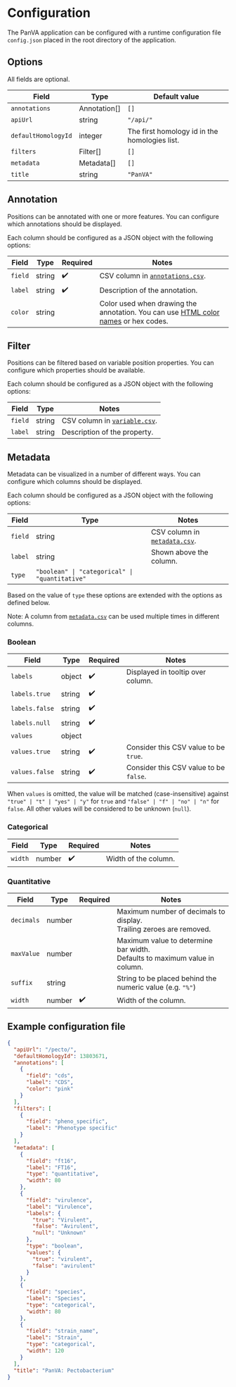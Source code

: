 # Configuration

The PanVA application can be configured with a runtime configuration file `config.json` placed in the root directory of the application.

## Options

All fields are optional.

| Field               | Type         | Default value                                 |
|---------------------|--------------|-----------------------------------------------|
| `annotations`       | Annotation[] | `[]`                                          |
| `apiUrl`            | string       | `"/api/"`                                     |
| `defaultHomologyId` | integer      | The first homology id in the homologies list. |
| `filters`           | Filter[]     | `[]`                                          |
| `metadata`          | Metadata[]   | `[]`                                          |
| `title`             | string       | `"PanVA"`                                     |


## Annotation

Positions can be annotated with one or more features. You can configure which annotations should be displayed.

Each column should be configured as a JSON object with the following options:

| Field   | Type   | Required           | Notes                                                                                                                                   |
|---------|--------|--------------------|-----------------------------------------------------------------------------------------------------------------------------------------|
| `field` | string | :heavy_check_mark: | CSV column in [`annotations.csv`](../../api/docs/data-format.md#annotationscsv-optional).                                               |
| `label` | string | :heavy_check_mark: | Description of the annotation.                                                                                                          |
| `color` | string |                    | Color used when drawing the annotation. You can use [HTML color names](https://www.w3schools.com/tags/ref_colornames.asp) or hex codes. |


## Filter

Positions can be filtered based on variable position properties. You can configure which properties should be available.

Each column should be configured as a JSON object with the following options:

| Field   | Type   | Notes                                                                      |
|---------|--------|----------------------------------------------------------------------------|
| `field` | string | CSV column in [`variable.csv`](../../api/docs/data-format.md#variablecsv). |
| `label` | string | Description of the property.                                               |


## Metadata

Metadata can be visualized in a number of different ways. You can configure which columns should be displayed.

Each column should be configured as a JSON object with the following options:

| Field   | Type                                           | Notes                                                                               |
|---------|------------------------------------------------|-------------------------------------------------------------------------------------|
| `field` | string                                         | CSV column in [`metadata.csv`](../../api/docs/data-format.md#metadatacsv-optional). |
| `label` | string                                         | Shown above the column.                                                             |
| `type`  | `"boolean" \| "categorical" \| "quantitative"` |                                                                                     |

Based on the value of `type` these options are extended with the options as defined below.

Note: A column from [`metadata.csv`](../../api/docs/data-format.md#metadatacsv-optional) can be used multiple times in different columns.


### Boolean

| Field          | Type   | Required           | Notes                                  |
|----------------|--------|--------------------|----------------------------------------|
| `labels`       | object | :heavy_check_mark: | Displayed in tooltip over column.      |
| `labels.true`  | string | :heavy_check_mark: |                                        |
| `labels.false` | string | :heavy_check_mark: |                                        |
| `labels.null`  | string | :heavy_check_mark: |                                        |
| `values`       | object |                    |                                        |
| `values.true`  | string | :heavy_check_mark: | Consider this CSV value to be `true`.  |
| `values.false` | string | :heavy_check_mark: | Consider this CSV value to be `false`. |

When `values` is omitted, the value will be matched (case-insensitive) against `"true" | "t" | "yes" | "y"` for `true` and `"false" | "f" | "no" | "n"` for `false`. All other values will be considered to be unknown (`null`).


### Categorical

| Field   | Type   | Required           | Notes                |
|---------|--------|--------------------|----------------------|
| `width` | number | :heavy_check_mark: | Width of the column. |



### Quantitative

| Field      | Type   | Required           | Notes                                                                           |
|------------|--------|--------------------|---------------------------------------------------------------------------------|
| `decimals` | number |                    | Maximum number of decimals to display. <br> Trailing zeroes are removed.        |
| `maxValue` | number |                    | Maximum value to determine bar width. <br> Defaults to maximum value in column. |
| `suffix`   | string |                    | String to be placed behind the numeric value (e.g. `"%"`)                       |
| `width`    | number | :heavy_check_mark: | Width of the column.                                                            |


## Example configuration file

```json
{
  "apiUrl": "/pecto/",
  "defaultHomologyId": 13803671,
  "annotations": [
    {
      "field": "cds",
      "label": "CDS",
      "color": "pink"
    }
  ],
  "filters": [
    {
      "field": "pheno_specific",
      "label": "Phenotype specific"
    }
  ],
  "metadata": [
    {
      "field": "ft16",
      "label": "FT16",
      "type": "quantitative",
      "width": 80
    },
    {
      "field": "virulence",
      "label": "Virulence",
      "labels": {
        "true": "Virulent",
        "false": "Avirulent",
        "null": "Unknown"
      },
      "type": "boolean",
      "values": {
        "true": "virulent",
        "false": "avirulent"
      }
    },
    {
      "field": "species",
      "label": "Species",
      "type": "categorical",
      "width": 80
    },
    {
      "field": "strain_name",
      "label": "Strain",
      "type": "categorical",
      "width": 120
    }
  ],
  "title": "PanVA: Pectobacterium"
}
```

